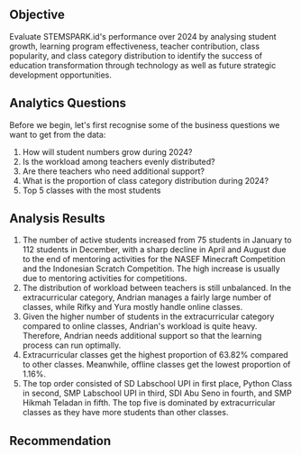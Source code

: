 <h2>Objective</h2>
Evaluate STEMSPARK.id's performance over 2024 by analysing student growth, learning program effectiveness, teacher contribution, class popularity, and class category distribution to identify the success of education transformation through technology as well as future strategic development opportunities.

<h2>Analytics Questions</h2>
Before we begin, let's first recognise some of the business questions we want to get from the data:

1. How will student numbers grow during 2024?
2. Is the workload among teachers evenly distributed?
3. Are there teachers who need additional support?
4. What is the proportion of class category distribution during 2024?
5. Top 5 classes with the most students
   
<h2>Analysis Results</h2>

1. The number of active students increased from 75 students in January to 112 students in December, with a sharp decline in April and August due to the end of mentoring activities for the NASEF Minecraft Competition and the Indonesian Scratch Competition. The high increase is usually due to mentoring activities for competitions.
2. The distribution of workload between teachers is still unbalanced. In the extracurricular category, Andrian manages a fairly large number of classes, while Rifky and Yura mostly handle online classes.
3. Given the higher number of students in the extracurricular category compared to online classes, Andrian's workload is quite heavy. Therefore, Andrian needs additional support so that the learning process can run optimally.
4. Extracurricular classes get the highest proportion of 63.82% compared to other classes. Meanwhile, offline classes get the lowest proportion of 1.16%.
5. The top order consisted of SD Labschool UPI in first place, Python Class in second, SMP Labschool UPI in third, SDI Abu Seno in fourth, and SMP Hikmah Teladan in fifth. The top five is dominated by extracurricular classes as they have more students than other classes.

<h2>Recommendation</h2>

